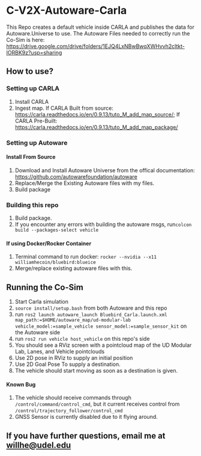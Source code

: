 # C-V2X-Autoware-Carla

This Repo creates a default vehicle inside CARLA and publishes the data for Autoware.Universe to use.
The Autoware Files needed to correctly run the Co-Sim is here: https://drive.google.com/drive/folders/1EJQ4LxNBwBwqXWHvvh2cltkt-IORBK9z?usp=sharing

## How to use?
### Setting up CARLA
1. Install CARLA
2. Ingest map. If CARLA Built from source: https://carla.readthedocs.io/en/0.9.13/tuto_M_add_map_source/; If CARLA Pre-Built: https://carla.readthedocs.io/en/0.9.13/tuto_M_add_map_package/

### Setting up Autoware
#### Install From Source

1. Download and Install Autoware Universe from the offical documentation: https://github.com/autowarefoundation/autoware
2. Replace/Merge the Existing Autoware files with my files.
3. Build package

### Building this repo
1. Build package.
2. If you encounter any errors with building the autoware msgs, run`colcon build --packages-select vehicle`

#### If using Docker/Rocker Container
1. Terminal command to run docker: `rocker --nvidia --x11 williamhecoin/bluebird:blueice`
2. Merge/replace existing autoware files with this.

## Running the Co-Sim
1. Start Carla simulation
2. `source install/setup.bash` from both Autoware and this repo
3. run `ros2 launch autoware_launch Bluebird_Carla.launch.xml map_path:=$HOME/autoware_map/ud-modular-lab vehicle_model:=sample_vehicle sensor_model:=sample_sensor_kit` on the Autoware side
4. run `ros2 run vehicle host_vehicle` on this repo's side
5. You should see a RViz screen with a pointcloud map of the UD Modular Lab, Lanes, and Vehicle pointclouds
6. Use 2D pose in RViz to supply an initial position
7. Use 2D Goal Pose To supply a destination.
8. The vehicle should start moving as soon as a destination is given.

#### Known Bug
1. The vehicle should receive commands through `/control/command/control_cmd`, but it current receives control from `/control/trajectory_follower/control_cmd`
2. GNSS Sensor is currently disabled due to it flying around.

## If you have further questions, email me at willhe@udel.edu
